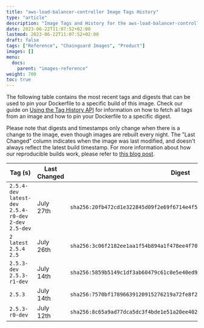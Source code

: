 ```yaml
---
title: "aws-load-balancer-controller Image Tags History"
type: "article"
description: "Image Tags and History for the aws-load-balancer-controller Chainguard Image"
date: 2023-06-22T11:07:52+02:00
lastmod: 2023-06-22T11:07:52+02:00
draft: false
tags: ["Reference", "Chainguard Images", "Product"]
images: []
menu:
  docs:
    parent: "images-reference"
weight: 700
toc: true
---
```


The following table contains the most recent tags and digests that can be used to pin your Dockerfile to a specific build of this image. Check our guide on [Using the Tag History API](/chainguard/chainguard-images/using-the-tag-history-api/) for information on how to fetch all tags from an image and how to pin your Dockerfile to a specific digest.

Please note that digests and timestamps only change when there is a change to the image, even though images are rebuilt every night. The "Last Changed" column indicates when the image was last modified, and doesn't always reflect the latest build timestamp. For more information about how our reproducible builds work, please refer to [this blog post](https://www.chainguard.dev/unchained/reproducing-chainguards-reproducible-image-builds).

| Tag (s)                                                    | Last Changed | Digest                                                                    |
|------------------------------------------------------------|--------------|---------------------------------------------------------------------------|
|  `2.5.4-dev` `latest-dev` `2.5.4-r0-dev` `2-dev` `2.5-dev` | July 27th    | `sha256:20fb472cd1e322845d09f2e69f6714e4f5c3f00a64abf42194c4d5ffb862dd68` |
|  `2` `latest` `2.5.4` `2.5`                                | July 26th    | `sha256:3c06f2182ee1aa1f54b894a1f478ee4f70fb9a22ab06e9b4a31b6a72609dfd39` |
|  `2.5.3-dev` `2.5.3-r1-dev`                                | July 14th    | `sha256:5859b5149c1df3ab60479c61c0e5e40ed931bc7ba667019b1b1056745689efda` |
|  `2.5.3`                                                   | July 14th    | `sha256:7570bf17896639120915276219a72fe8f2cf03ace0e87d5c299b0ef2595de185` |
|  `2.5.3-r0-dev`                                            | July 12th    | `sha256:8c65a9ad77dca5dc3f4bde1e51a20ee40225cdaf1a820d70b75cdd29e1f5bafa` |

